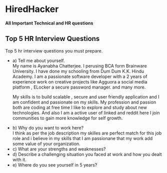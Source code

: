 # HiredHacker
**All Important Technical and HR questions**

<h2>Top 5 HR Interview Questions</h2>
<p>Top 5 hr interview questions you must prepare.</p>
<ul>
<li>a) Tell me about yourself.</li>
My name is Ayanabha Chatterjee. I perusing BCA form Brainware University. I have done my schooling from Dum Dum K.K. Hindu Academy. I am a passionate software developer with a 2 years of experience work on creative projects like Agguora a social media platform , ELocker  a secure password manager. and many more. 

My skills is to build scalable , secure and user friendly application and I am confident and passionate on my skills. My profession and passion both are coding at free time I like to explore and study about new technologies. And also I am a active user of linked and reddit here I join communities to gain more knowledge for self growth.  
<li>b) Why do you want to work here?</li>
I think as per the job description my skilles are perfect match for this job role and i believe in my skills that I am passionane that my work add some value of your organization.
<li>c) What are your strengths and weaknesses?</li>
<li>d) Describe a challenging situation you faced at work and how you dealt with it.</li>
<li>e) Where do you see yourself in 5 years?</li>
</ul>